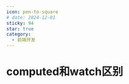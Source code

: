 ```yaml
---
icon: pen-to-square
# date: 2024-12-01
sticky: 94
star: true
category:
  - 前端开发
---
```


<!-- more -->
# computed和watch区别
<computedWatch></computedWatch>